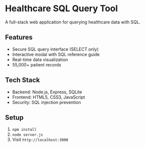 # Healthcare SQL Query Tool

A full-stack web application for querying healthcare data with SQL.

## Features
- Secure SQL query interface (SELECT only)
- Interactive modal with SQL reference guide
- Real-time data visualization
- 55,000+ patient records

## Tech Stack
- Backend: Node.js, Express, SQLite
- Frontend: HTML5, CSS3, JavaScript
- Security: SQL injection prevention

## Setup
1. `npm install`
2. `node server.js`
3. Visit `http://localhost:3000`